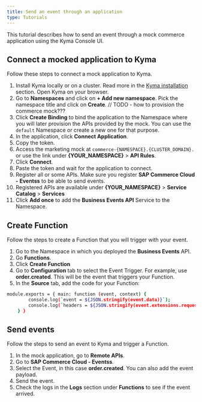 ```yaml
---
title: Send an event through an application
type: Tutorials
---
```


This tutorial describes how to send an event through a mock commerce application using the Kyma Console UI.

## Connect a mocked application to Kyma

Follow these steps to connect a mock application to Kyma.

1. Install Kyma locally or on a cluster. Read more in the [Kyma installation](https://kyma-project.io/docs/root/kyma/#installation-installation) section. Open Kyma on your browser.
2. Go to **Namespaces** and click on **+ Add new namespace**. Pick the namespace title and click on **Create**.
// TODO - how to provision the commerce mock???
3. Click **Create Binding** to bind the application to the Namespace where you will later provision the APIs provided by the mock. You can use the `default` Namespace or create a new one for that purpose.
4. In the application, click **Connect Application**.
5. Copy the token.
6. Access the marketing mock at `commerce-{NAMESPACE}.{CLUSTER_DOMAIN}.` or use the link under **{YOUR_NAMESPACE}** > **API Rules**.
7. Click **Connect**.
8. Paste the token and wait for the application to connect.
9. Register all or some APIs. Make sure you register **SAP Commerce Cloud - Eventss** to be able to send events.
10. Registered APIs are available under **{YOUR_NAMESPACE}** > **Service Catalog** > **Services**
11. Click **Add once** to add the **Business Events API** Service to the Namespace.

##  Create Function

Follow the steps to create a Function that you will trigger with your event.

1. Go to the Namespace in which you deployed the **Business Events** API.
2. Go **Functions**.
3. Click **Create Function**
4. Go to **Configuration** tab to select the Event Trigger. For example, use **order.created**. This will be the event that triggers your Function.
5. In the **Source** tab, add the code for your Function:

```bash
module.exports = { main: function (event, context) {
        console.log(`event = ${JSON.stringify(event.data)}`);
        console.log(`headers = ${JSON.stringify(event.extensions.request.headers)}`);
    } }
```

## Send events

Follow the steps to send an event to Kyma and trigger a Function.

1. In the mock application, go to **Remote APIs**.
2. Go to **SAP Commerce Cloud - Eventss**.
3. Select the Event, in this case **order.created**. You can also add the event payload.
4. Send the event.
5. Check the logs in the **Logs** section under **Functions** to see if the event arrived.

